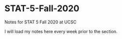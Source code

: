 # STAT-5-Fall-2020
Notes for STAT 5 Fall 2020 at UCSC

I will load my notes here every week prior to the section. 

